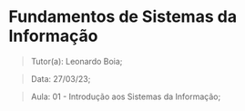 # Fundamentos de Sistemas da Informação

> Tutor(a): Leonardo Boia;

> Data: 27/03/23;

> Aula: 01 - Introdução aos Sistemas da Informação;
